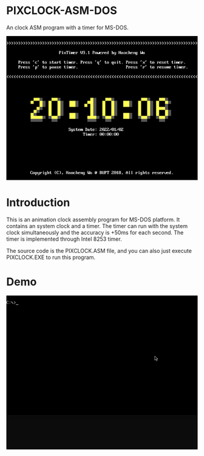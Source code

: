 # PIXCLOCK-ASM-DOS
An clock ASM program with a timer for MS-DOS.

![Snapshot](https://github.com/antertant/PIXCLOCK-ASM-DOS/blob/main/Snapshot.png)

# Introduction
This is an animation clock assembly program for MS-DOS platform. It contains
an system clock and a timer. The timer can run with the system clock simultaneously 
and the accuracy is +50ms for each second. The timer is implemented through Intel 8253 
timer.

The source code is the PIXCLOCK.ASM file, and you can also just execute PIXCLOCK.EXE to run this program.

# Demo
![Demo](https://github.com/antertant/PIXCLOCK-ASM-DOS/blob/main/Demo.gif)